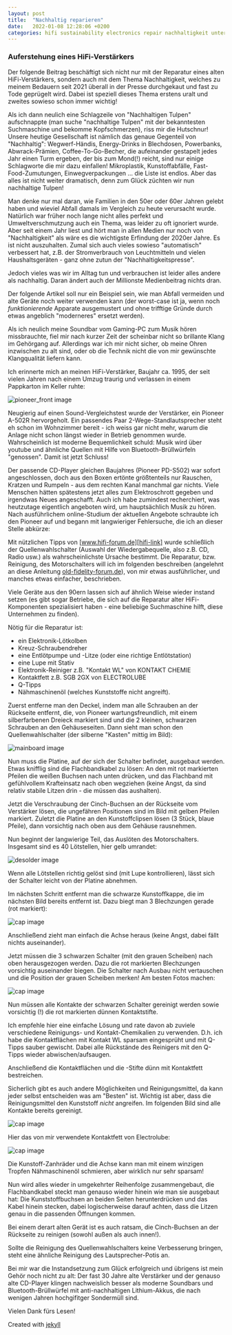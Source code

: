 ```yaml
---
layout: post
title:  "Nachhaltig reparieren"
date:   2022-01-08 12:28:06 +0200
categories: hifi sustainability electronics repair nachhaltigkeit unterhaltungselektronik reparatur
---
```

### Auferstehung eines HiFi-Verstärkers

Der folgende Beitrag beschäftigt sich nicht nur mit der Reparatur eines alten HiFi-Verstärkers, sondern auch mit dem Thema Nachhaltigkeit, welches zu meinem Bedauern seit 2021 überall in der Presse durchgekaut und fast zu Tode geprügelt wird. Dabei ist speziell dieses Thema erstens uralt und zweites sowieso schon immer wichtig!

Als ich dann neulich eine Schlagzeile von "Nachhaltigen Tulpen" aufschnappte (man suche "nachhaltige Tulpen" mit der bekanntesten Suchmaschine und bekomme Kopfschmerzen), riss mir die Hutschnur! Unsere heutige Gesellschaft ist nämlich das genaue Gegenteil von "Nachhaltig": Wegwerf-Händis, Energy-Drinks in Blechdosen, Powerbanks, Abwrack-Prämien, Coffee-To-Go-Becher, die aufeinander gestapelt jedes Jahr einen Turm ergeben, der bis zum Mond(!) reicht, sind nur einige Schlagworte die mir dazu einfallen! Mikroplastik, Kunstoffabfälle, Fast-Food-Zumutungen, Einwegverpackungen ... die Liste ist endlos. Aber das alles ist nicht weiter dramatisch, denn zum Glück züchten wir nun nachhaltige Tulpen!

Man denke nur mal daran, wie Familien in den 50er oder 60er Jahren gelebt haben und wieviel Abfall damals im Vergleich zu heute verursacht wurde. Natürlich war früher noch lange nicht alles perfekt und Umweltverschmutzung auch ein Thema, was leider zu oft ignoriert wurde. Aber seit einem Jahr liest und hört man in allen Medien nur noch von "Nachhaltigkeit" als wäre es die wichtigste Erfindung der 2020er Jahre. Es ist nicht auszuhalten. Zumal sich auch vieles sowieso "automatisch" verbessert hat, z.B. der Stromverbrauch von Leuchtmitteln und vielen Haushaltsgeräten - ganz ohne zutun der "Nachhaltigkeitspresse".

Jedoch vieles was wir im Alltag tun und verbrauchen ist leider alles andere als nachhaltig. Daran ändert auch der Millionste Medienbeitrag nichts dran.

Der folgende Artikel soll nur ein Beispiel sein, wie man Abfall vermeiden und alte Geräte noch weiter verwenden kann (der worst-case ist ja, wenn noch _funktionierende_ Apparate ausgemustert und ohne trifftige Gründe durch etwas angeblich "moderneres" ersetzt werden).

Als ich neulich meine Soundbar vom Gaming-PC zum Musik hören missbrauchte, fiel mir nach kurzer Zeit der scheinbar nicht so brillante Klang im Gehörgang auf. Allerdings war ich mir nicht sicher, ob meine Ohren inzwischen zu alt sind, oder ob die Technik nicht die von mir gewünschte Klangqualität liefern kann.

Ich erinnerte mich an meinen HiFi-Verstärker, Baujahr ca. 1995, der seit vielen Jahren nach einem Umzug traurig und verlassen in einem Pappkarton im Keller ruhte:

![pioneer_front image](/images/bild01.jpg)

Neugierig auf einen Sound-Vergleichstest wurde der Verstärker, ein Pioneer A-502R hervorgeholt. Ein passendes Paar 2-Wege-Standlautsprecher steht eh schon im Wohnzimmer bereit - ich weiss gar nicht mehr, warum die Anlage nicht schon längst wieder in Betrieb genommen wurde. Wahrscheinlich ist moderne Bequemlichkeit schuld: Musik wird über youtube und ähnliche Quellen mit Hilfe von Bluetooth-Brüllwürfeln "genossen". Damit ist jetzt Schluss!

Der passende CD-Player gleichen Baujahres (Pioneer PD-S502) war sofort angeschlossen, doch aus den Boxen ertönte größtenteils nur Rauschen, Kratzen und Rumpeln - aus dem rechten Kanal manchmal gar nichts. Viele Menschen hätten spätestens jetzt alles zum Elektroschrott gegeben und irgendwas Neues angeschafft. Auch ich habe zumindest recherchiert, was heutzutage eigentlich angeboten wird, um hauptsächlich Musik zu hören. Nach ausführlichem online-Studium der aktuellen Angebote schraubte ich den Pioneer auf und begann mit langwieriger Fehlersuche, die ich an dieser Stelle abkürze:

Mit nützlichen Tipps von [www.hifi-forum.de][hifi-link] wurde schließlich der Quellenwahlschalter (Auswahl der Wiedergabequelle, also z.B. CD, Radio usw.) als wahrscheinlichste Ursache bestimmt. Die Reparatur, bzw. Reinigung, des Motorschalters will ich im folgenden beschreiben (angelehnt an diese Anleitung [old-fidelity-forum.de][repair-link]), von mir etwas ausführlicher, und manches etwas einfacher, beschrieben.

Viele Geräte aus den 90ern lassen sich auf ähnlich Weise wieder instand setzen (es gibt sogar Betriebe, die sich auf die Reparatur alter HiFi-Komponenten spezialisiert haben - eine beliebige Suchmaschine hilft, diese Unternehmen zu finden).

Nötig für die Reparatur ist:

* ein Elektronik-Lötkolben
* Kreuz-Schraubendreher
* eine Entlötpumpe und -Litze (oder eine richtige Entlötstation)
* eine Lupe mit Stativ
* Elektronik-Reiniger z.B. "Kontakt WL" von KONTAKT CHEMIE
* Kontaktfett z.B. SGB 2GX von ELECTROLUBE
* Q-Tipps
* Nähmaschinenöl (welches Kunststoffe nicht angreift).

Zuerst entferne man den Deckel, indem man alle Schrauben an der Rückseite entfernt, die, von Pioneer wartungsfreundlich, mit einem silberfarbenen Dreieck markiert sind und die 2 kleinen, schwarzen Schrauben an den Gehäuseseiten. Dann sieht man schon den Quellenwahlschalter (der silberne "Kasten" mittig im Bild):

![mainboard image](/images/bild01a.jpg)

Nun muss die Platine, auf der sich der Schalter befindet, ausgebaut werden. Etwas knifflig sind die Flachbandkabel zu lösen: An den mit rot markierten Pfeilen die weißen Buchsen nach unten drücken, und das Flachband mit gefühlvollem Krafteinsatz nach oben wegziehen (keine Angst, da sind relativ stabile Litzen drin - die müssen das aushalten).

Jetzt die Verschraubung der Cinch-Buchsen an der Rückseite vom Verstärker lösen, die ungefähren Positionen sind im Bild mit gelben Pfeilen markiert.
Zuletzt die Platine an den Kunstoffclipsen lösen (3 Stück, blaue Pfeile), dann vorsichtig nach oben aus dem Gehäuse rausnehmen.

Nun beginnt der langwierige Teil, das Auslöten des Motorschalters. Insgesamt sind es 40 Lötstellen, hier gelb umrandet:

![desolder image](/images/bild02.jpg)

Wenn alle Lötstellen richtig gelöst sind (mit Lupe kontrollieren), lässt sich der Schalter leicht von der Platine abnehmen.

Im nächsten Schritt entfernt man die schwarze Kunstoffkappe, die im nächsten Bild bereits entfernt ist. Dazu biegt man 3 Blechzungen gerade (rot markiert):

![cap image](/images/bild03.jpg)

Anschließend zieht man einfach die Achse heraus (keine Angst, dabei fällt nichts auseinander).

Jetzt müssen die 3 schwarzen Schalter (mit den grauen Scheiben) nach oben herausgezogen werden. Dazu die rot markierten Blechzungen vorsichtig auseinander biegen. Die Schalter nach Ausbau nicht vertauschen und die Position der grauen Scheiben merken! Am besten Fotos machen:

![cap image](/images/bild04.jpg)

Nun müssen alle Kontakte der schwarzen Schalter gereinigt werden sowie vorsichtig (!) die rot markierten dünnen Kontaktstifte.

Ich empfehle hier eine einfache Lösung und rate davon ab zuviele verschiedene Reinigungs- und Kontakt-Chemikalien zu verwenden. D.h. ich habe die Kontaktflächen mit Kontakt WL sparsam eingesprüht und mit Q-Tipps sauber gewischt. Dabei alle Rückstände des Reinigers mit den Q-Tipps wieder abwischen/aufsaugen.

Anschließend die Kontaktflächen und die -Stifte dünn mit Kontaktfett bestreichen.

Sicherlich gibt es auch andere Möglichkeiten und Reinigungsmittel, da kann jeder selbst entscheiden was am "Besten" ist. Wichtig ist aber, dass die Reinigungsmittel den Kunststoff _nicht_ angreifen. Im folgenden Bild sind alle Kontakte bereits gereinigt.

![cap image](/images/bild05.jpg)

Hier das von mir verwendete Kontaktfett von Electrolube:

![cap image](/images/bild06.jpg)

Die Kunstoff-Zanhräder und die Achse kann man mit einem winzigen Tropfen Nähmaschinenöl schmieren, aber wirklich nur sehr sparsam!

Nun wird alles wieder in umgekehrter Reihenfolge zusammengebaut, die Flachbandkabel steckt man genauso wieder hinein wie man sie ausgebaut hat: Die Kunststoffbuchsen an beiden Seiten herunterdrücken und das Kabel hinein stecken, dabei logischerweise darauf achten, dass die Litzen genau in die passenden Öffnungen kommen.

Bei einem derart alten Gerät ist es auch ratsam, die Cinch-Buchsen an der Rückseite zu reinigen (sowohl außen als auch innen!).

Sollte die Reinigung des Quellenwahlschalters keine Verbesserung bringen, steht eine ähnliche Reinigung des Lautsprecher-Potis an.

Bei mir war die Instandsetzung zum Glück erfolgreich und übrigens ist mein Gehör noch nicht zu alt: Der fast 30 Jahre alte Verstärker und der genauso alte CD-Player klingen nachweislich besser als moderne Soundbars und Bluetooth-Brüllwürfel mit anti-nachhaltigen Lithium-Akkus, die nach wenigen Jahren hochgifitger Sondermüll sind.

Vielen Dank fürs Lesen!


Created with [jekyll][jekyll-link]

[jekyll-link]: https://jekyllrb.com/

[repair-link]: https://old-fidelity-forum.de/thread-26508.html

[hifi-link]: http://www.hifi-forum.de

